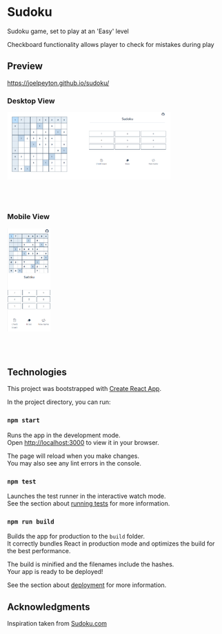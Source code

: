 # Sudoku

Sudoku game, set to play at an 'Easy' level

Checkboard functionality allows player to check for mistakes during play

## Preview

https://joelpeyton.github.io/sudoku/

### Desktop View
<img src="src\images\desktop.png" alt="Desktop View" width="75%" height="75%" style="margin-bottom: 50px">

### Mobile View
<img src="src\images\mobile.png" alt="Mobile View" width="20%" height="20%" style="margin-bottom: 50px">

## Technologies

This project was bootstrapped with [Create React App](https://github.com/facebook/create-react-app).

In the project directory, you can run:

### `npm start`

Runs the app in the development mode.\
Open [http://localhost:3000](http://localhost:3000) to view it in your browser.

The page will reload when you make changes.\
You may also see any lint errors in the console.

### `npm test`

Launches the test runner in the interactive watch mode.\
See the section about [running tests](https://facebook.github.io/create-react-app/docs/running-tests) for more information.

### `npm run build`

Builds the app for production to the `build` folder.\
It correctly bundles React in production mode and optimizes the build for the best performance.

The build is minified and the filenames include the hashes.\
Your app is ready to be deployed!

See the section about [deployment](https://facebook.github.io/create-react-app/docs/deployment) for more information.

## Acknowledgments

Inspiration taken from [Sudoku.com](https://www.sudoku.com)